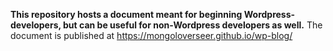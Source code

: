 **This repository hosts a document meant for beginning Wordpress-developers, but can be useful for non-Wordpress developers as well.** 
The document is published at https://mongoloverseer.github.io/wp-blog/
